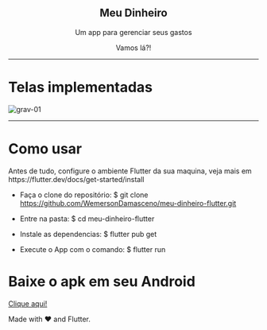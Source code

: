 <p align="center">
 <h2 align="center">Meu Dinheiro</h2>
 <p align="center">Um app para gerenciar seus gastos


</p>
<p align="center">Vamos lá?!

---

# Telas implementadas

![grav-01](https://user-images.githubusercontent.com/37156004/184501443-b96585a2-3419-457d-b928-834d6c7cc30d.gif)

  
---

 <h1> Como usar </h1>
Antes de tudo, configure o ambiente Flutter da sua maquina, veja mais em https://flutter.dev/docs/get-started/install

- Faça o clone do repositório:
$ git clone https://github.com/WemersonDamasceno/meu-dinheiro-flutter.git

- Entre na pasta:
$ cd meu-dinheiro-flutter

- Instale as dependencias:
$ flutter pub get

- Execute o App com o comando: 
$ flutter run

<h1> Baixe o apk em seu Android </h1>
<a href="https://github.com/WemersonDamasceno/Meu-Dinheiro-Flutter/raw/master/docs/apk-meu-dinheiro/app-release.apk"> Clique aqui!
</a>


Made with :heart: and Flutter.
